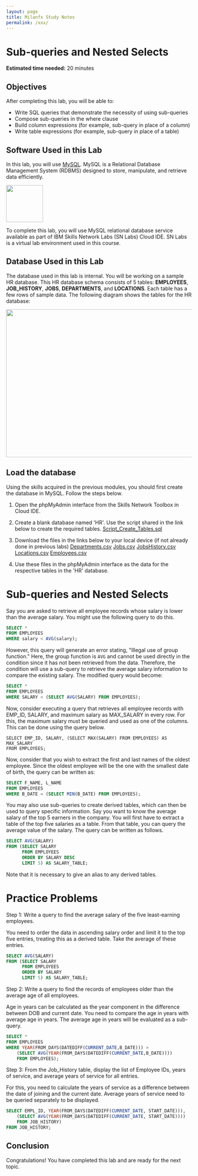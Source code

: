 ```yaml
---
layout: page
title: Milanfx Study Notes
permalink: /xxx/
---
```


# Sub-queries and Nested Selects

**Estimated time needed:** 20 minutes

## Objectives

After completing this lab, you will be able to:

*   Write SQL queries that demonstrate the necessity of using sub-queries
*   Compose sub-queries in the where clause
*   Build column expressions (for example, sub-query in place of a column)
*   Write table expressions (for example, sub-query in place of a table)

## Software Used in this Lab

In this lab, you will use <a href="https://www.mysql.com/?utm_medium=Exinfluencer&utm_source=Exinfluencer&utm_content=000026UJ&utm_term=10006555&utm_id=NA-SkillsNetwork-Channel-SkillsNetworkCoursesIBMDB0110ENSkillsNetwork24601058-2021-01-01" target="_blank">MySQL</a>. MySQL is a Relational Database Management System (RDBMS) designed to store, manipulate, and retrieve data efficiently.

<img src="https://cf-courses-data.s3.us.cloud-object-storage.appdomain.cloud/IBM-DB0110EN-SkillsNetwork/labs/Lab%20-%20Create%20Tables%20and%20Load%20Data%20in%20MySQL%20using%20phpMyAdmin/images/mysql.png" width="100" height="100">

To complete this lab, you will use MySQL relational database service available as part of IBM Skills Network Labs (SN Labs) Cloud IDE. SN Labs is a virtual lab environment used in this course.

## Database Used in this Lab

The database used in this lab is internal. You will be working on a sample HR database. This HR database schema consists of 5 tables: **EMPLOYEES**, **JOB_HISTORY**, **JOBS**, **DEPARTMENTS**, and **LOCATIONS**. Each table has a few rows of sample data. The following diagram shows the tables for the HR database:

<img src="https://cf-courses-data.s3.us.cloud-object-storage.appdomain.cloud/IBMDeveloperSkillsNetwork-DB0201EN-SkillsNetwork/labs/Labs_Coursera_V5/labs/Lab%20-%20Create%20tables%20using%20SQL%20scripts%20and%20Load%20data%20into%20tables/images/Sample_1.PNG" width="670" height="400">

## Load the database

Using the skills acquired in the previous modules, you should first create the database in MySQL. Follow the steps below.

1. Open the phpMyAdmin interface from the Skills Network Toolbox in Cloud IDE. 
2. Create a blank database named \'HR\'. Use the script shared in the link below to create the required tables.
[Script_Create_Tables.sql](https://cf-courses-data.s3.us.cloud-object-storage.appdomain.cloud/IBMDeveloperSkillsNetwork-DB0201EN-SkillsNetwork/labs/Module%202/scripts/Script_Create_Tables.sql "Script_Create_Tables.sql")

3. Download the files in the links below to your local device (if not already done in previous labs)
[Departments.csv](https://cf-courses-data.s3.us.cloud-object-storage.appdomain.cloud/a1r9zp7U4g-W3L05Zcsxsg/Departments.csv)
[Jobs.csv](https://cf-courses-data.s3.us.cloud-object-storage.appdomain.cloud/IBMDeveloperSkillsNetwork-DB0201EN-SkillsNetwork/labs/Module%202/data/Jobs.csv)
[JobsHistory.csv](https://cf-courses-data.s3.us.cloud-object-storage.appdomain.cloud/IBMDeveloperSkillsNetwork-DB0201EN-SkillsNetwork/labs/Module%202/data/JobsHistory.csv)
[Locations.csv](https://cf-courses-data.s3.us.cloud-object-storage.appdomain.cloud/IBMDeveloperSkillsNetwork-DB0201EN-SkillsNetwork/labs/Module%202/data/Locations.csv)
[Employees.csv](https://cf-courses-data.s3.us.cloud-object-storage.appdomain.cloud/IBMDeveloperSkillsNetwork-DB0201EN-SkillsNetwork/labs/Module%202/data/Employees.csv)

4. Use these files in the phpMyAdmin interface as the data for the respective tables  in the \'HR\' database.

# Sub-queries and Nested Selects

Say you are asked to retrieve all employee records whose salary is lower than the average salary. You might use the following query to do this.

```SQL
SELECT * 
FROM EMPLOYEES 
WHERE salary < AVG(salary);
```

However, this query will generate an error stating, \"Illegal use of group function.\" Here, the group function is `AVG` and cannot be used directly in the condition since it has not been retrieved from the data. Therefore, the condition will use a sub-query to retrieve the average salary information to compare the existing salary. The modified query would become:

```SQL
SELECT *
FROM EMPLOYEES
WHERE SALARY < (SELECT AVG(SALARY) FROM EMPLOYEES);
```

Now, consider executing a query that retrieves all employee records with EMP_ID, SALARY, and maximum salary as MAX_SALARY in every row. For this, the maximum salary must be queried and used as one of the columns. This can be done using the query below.

```
SELECT EMP_ID, SALARY, (SELECT MAX(SALARY) FROM EMPLOYEES) AS MAX_SALARY 
FROM EMPLOYEES;
```

Now, consider that you wish to extract the first and last names of the oldest employee. Since the oldest employee will be the one with the smallest date of birth, the query can be written as:

```SQL
SELECT F_NAME, L_NAME
FROM EMPLOYEES
WHERE B_DATE = (SELECT MIN(B_DATE) FROM EMPLOYEES);
```

You may also use sub-queries to create derived tables, which can then be used to query specific information. Say you want to know the average salary of the top 5 earners in the company. You will first have to extract a table of the top five salaries as a table. From that table, you can query the average value of the salary. The query can be written as follows.

```SQL
SELECT AVG(SALARY) 
FROM (SELECT SALARY 
	  FROM EMPLOYEES 
	  ORDER BY SALARY DESC 
	  LIMIT 5) AS SALARY_TABLE;
```
Note that it is necessary to give an alias to any derived tables.

# Practice Problems

Step 1: Write a query to find the average salary of the five least-earning employees.

You need to order the data in ascending salary order and limit it to the top five entries, treating this as a derived table. Take the average of these entries.

```SQL
SELECT AVG(SALARY) 
FROM (SELECT SALARY 
	  FROM EMPLOYEES 
	  ORDER BY SALARY 
	  LIMIT 5) AS SALARY_TABLE;
```

Step 2: Write a query to find the records of employees older than the average age of all employees.

Age in years can be calculated as the year component in the difference between DOB and current date. You need to compare the age in years with average age in years. The average age in years will be evaluated as a sub-query.

```SQL
SELECT * 
FROM EMPLOYEES 
WHERE YEAR(FROM_DAYS(DATEDIFF(CURRENT_DATE,B_DATE))) > 
	(SELECT AVG(YEAR(FROM_DAYS(DATEDIFF(CURRENT_DATE,B_DATE)))) 
	FROM EMPLOYEES);
```

Step 3: From the Job_History table, display the list of Employee IDs, years of service, and average years of service for all entries.

For this, you need to calculate the years of service as a difference between the date of joining and the current date. Average years of service need to be queried separately to be displayed.

```SQL
SELECT EMPL_ID, YEAR(FROM_DAYS(DATEDIFF(CURRENT_DATE, START_DATE))), 
	(SELECT AVG(YEAR(FROM_DAYS(DATEDIFF(CURRENT_DATE, START_DATE)))) 
	FROM JOB_HISTORY)
FROM JOB_HISTORY;
```

## Conclusion

Congratulations! You have completed this lab and are ready for the next topic.
